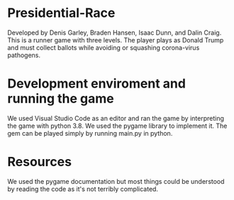 # Presidential-Race
Developed by Denis Garley, Braden Hansen, Isaac Dunn, and Dalin Craig. 
This is a runner game with three levels. The player plays as Donald Trump and must collect ballots while avoiding or squashing corona-virus pathogens.

# Development enviroment and running the game
We used Visual Studio Code as an editor and ran the game by interpreting the game with python 3.8. We used the pygame library to implement it.
The gem can be played simply by running main.py in python.

# Resources
We used the pygame documentation but most things could be understood by reading the code as it's not terribly complicated.
